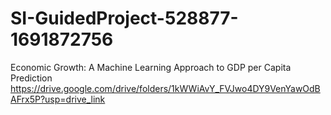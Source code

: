 # SI-GuidedProject-528877-1691872756
Economic Growth: A Machine Learning Approach to GDP per Capita Prediction
https://drive.google.com/drive/folders/1kWWiAvY_FVJwo4DY9VenYawOdBAFrx5P?usp=drive_link

